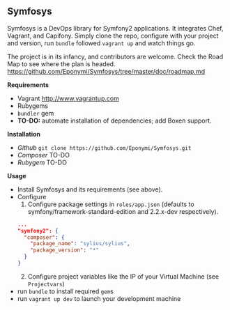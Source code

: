 Symfosys
--------

Symfosys is a DevOps library for Symfony2 applications. It integrates Chef, Vagrant, and 
Capifony. Simply clone the repo, configure with your project and version, run `bundle` 
followed `vagrant up` and watch things go.

The project is in its infancy, and contributors are welcome. Check the Road Map to see 
where the plan is headed. https://github.com/Eponymi/Symfosys/tree/master/doc/roadmap.md

**Requirements**
  - Vagrant http://www.vagrantup.com
  - Rubygems
  - `bundler` gem
  - **TO-DO:** automate installation of dependencies; add Boxen support. 

**Installation**
  - *Github* `git clone https://github.com/Eponymi/Symfosys.git`
  - *Composer* TO-DO
  - *Rubygem* TO-DO
  
**Usage**
  - Install Symfosys and its requirements (see above).
  - Configure
    1. Configure package settings in `roles/app.json` (defaults to 
    symfony/framework-standard-edition and 2.2.x-dev respectively).
    ```json
    ...
    "symfony2": {
      "composer": {
        "package_name": "sylius/sylius",
        "package_version": "*"
      }
    }
    ```
    2. Configure project variables like the IP of your Virtual Machine (see `Projectvars`)
   - run `bundle` to install required `gem`s
   - run `vagrant up dev` to launch your development machine
